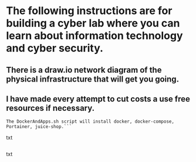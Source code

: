 # The following instructions are for building a cyber lab where you can learn about information technology and cyber security.
## There is a draw.io network diagram of the physical infrastructure that will get you going.
## I have made every attempt to cut costs a use free resources if necessary.
```
The DockerAndApps.sh script will install docker, docker-compose, Portainer, juice-shop.```

```
txt
```

```
txt
```
